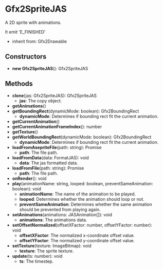 # Gfx2SpriteJAS

A 2D sprite with animations.
It emit 'E_FINISHED'
- inherit from: Gfx2Drawable
## Constructors
* **new Gfx2SpriteJAS**(): Gfx2SpriteJAS   
## Methods
* **clone**(jas: Gfx2SpriteJAS): Gfx2SpriteJAS   
  * **jas**: The copy object.
* **getAnimations**()   
* **getBoundingRect**(dynamicMode: boolean): Gfx2BoundingRect   
  * **dynamicMode**: Determines if bounding rect fit the current animation.
* **getCurrentAnimation**()   
* **getCurrentAnimationFrameIndex**(): number   
* **getTexture**()   
* **getWorldBoundingRect**(dynamicMode: boolean): Gfx2BoundingRect   
  * **dynamicMode**: Determines if bounding rect fit the current animation.
* **loadFromAsepriteFile**(path: string): Promise   
  * **path**: The file path.
* **loadFromData**(data: FormatJAS): void   
  * **data**: The jas formatted data.
* **loadFromFile**(path: string): Promise   
  * **path**: The file path.
* **onRender**(): void   
* **play**(animationName: string, looped: boolean, preventSameAnimation: boolean): void   
  * **animationName**: The name of the animation to be played.
  * **looped**: Determines whether the animation should loop or not.
  * **preventSameAnimation**: Determines whether the same animation should be prevented from playing again.
* **setAnimations**(animations: JASAnimation[]): void   
  * **animations**: The animations data.
* **setOffsetNormalized**(offsetXFactor: number, offsetYFactor: number): void   
  * **offsetXFactor**: The normalized x-coordinate offset value.
  * **offsetYFactor**: The normalized y-coordinate offset value.
* **setTexture**(texture: ImageBitmap): void   
  * **texture**: The sprite texture.
* **update**(ts: number): void   
  * **ts**: The timestep.
